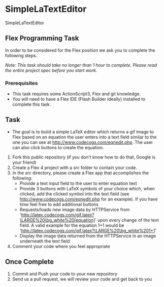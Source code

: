SimpleLaTextEditor
==================

SimpleLaTextEditor

## Flex Programming Task

In order to be considered for the Flex position we ask you to complete the following steps. 

*Note: This task should take no longer than 1 hour to complete. Please read the entire project spec before you start work.*


### Prerequisites

- This task requires some ActionScript3, Flex and git knowledge. 
- You will need to have a Flex IDE (Flash Builder ideally) installed to complete this task. 

## Task

- The goal is to build a simple LaTeX editor which returns a gif image to Flex based on an equation the user enters into a text field similar to the one you can see at http://www.codecogs.com/eqnedit.php. The user can also click buttons to create the equation. 

1. Fork this public repository (if you don't know how to do that, Google is your friend)
2. Create a Flex 4 project with a *src* folder to contain your code. 
3. In the *src* directory, please create a Flex app that accomplishes the following:
	- Provide a text input field to the user to enter equation text
	- Provide 3 buttons with LaTeX symbols of your choice which, when clicked, add the clicked symbol into the text field (see http://www.codecogs.com/eqnedit.php for an example). If you have time feel free to add additional buttons
	- Requests/loads new image data by HTTPService from 'http://latex.codecogs.com/gif.latex?\LARGE%20\bg_white%20[equation]' upon every change of the text field. A valid example for the equation 1+1 would be 'http://latex.codecogs.com/gif.latex?\LARGE%20\bg_white%201+1'
	- Display the image data returned from the HTTPService in an image underneath the text field
4. Comment your code where you feel appropriate

## Once Complete
1. Commit and Push your code to your new repository
2. Send us a pull request, we will review your code and get back to you

